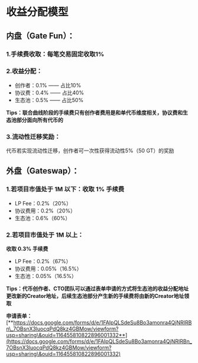 # 收益分配模型

## 内盘（Gate Fun）： <a href="#nei-pan-gate.fun" id="nei-pan-gate.fun"></a>

### **1.手续费收取：**&#x6BCF;笔交易固定收取1% <a href="#id-1.-shou-xu-fei-shou-qu-mei-bi-jiao-yi-gu-ding-shou-qu-1" id="id-1.-shou-xu-fei-shou-qu-mei-bi-jiao-yi-gu-ding-shou-qu-1"></a>

### **2.收益分配：** <a href="#id-2.-shou-yi-fen-pei" id="id-2.-shou-yi-fen-pei"></a>

* 创作者：0.1% —— 占比10%
* 协议费：0.4% —— 占比40%
* 生态池：0.5% —— 占比50%

**Tips：联合曲线阶段的手续费只有创作者费用是和单代币维度相关，协议费和生态池部分面向所有代币的**

### **3.流动性迁移奖励：** <a href="#id-3.-liu-dong-xing-qian-yi-jiang-li" id="id-3.-liu-dong-xing-qian-yi-jiang-li"></a>

代币若实现流动性迁移，创作者可一次性获得流动性5%（50 GT）的奖励



## 外盘（Gateswap）： <a href="#wai-pan-gateswap" id="wai-pan-gateswap"></a>

### 1.若项目市值处于 1M 以下：**收取 1% 手续费** <a href="#id-1.-ruo-xiang-mu-shi-zhi-chu-yu-1m-yi-xia" id="id-1.-ruo-xiang-mu-shi-zhi-chu-yu-1m-yi-xia"></a>

* LP Fee：0.2%（20%）
* 协议费用：0.2%（20%）
* 生态池：0.6%（60%）

### 2.若项目市值处于 1M 以上： <a href="#id-2.-ruo-xiang-mu-shi-zhi-chu-yu-1m-yi-shang" id="id-2.-ruo-xiang-mu-shi-zhi-chu-yu-1m-yi-shang"></a>

**收取 0.3% 手续费**

* LP Fee：0.2%（67%）
* 协议费用：0.05%（16.5%）
* 生态池：0.05%（16.5%）

**Tips：代币创作者、CTO团队可以通过表单申请的方式将生态池的收益分配地址更改新的Creator地址，后续生态池部分产生新的手续费将由新的Creator地址领取**

**申请表单：**[**https://docs.google.com/forms/d/e/1FAIpQLSdeSu8Bo3amonra4QjNRIRBn\_7OBsnX3luocqPdQ8kz4GBMow/viewform?usp=sharing\&ouid=116455810822896001332**](https://docs.google.com/forms/d/e/1FAIpQLSdeSu8Bo3amonra4QjNRIRBn_7OBsnX3luocqPdQ8kz4GBMow/viewform?usp=sharing\&ouid=116455810822896001332)

